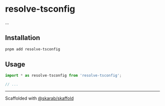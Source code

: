 # resolve-tsconfig

...

## Installation

```bash
pnpm add resolve-tsconfig
```

## Usage

```ts
import * as resolve-tsconfig from 'resolve-tsconfig';

// ...
```

---

Scaffolded with [@skarab/skaffold](https://www.npmjs.com/package/@skarab/skaffold)

